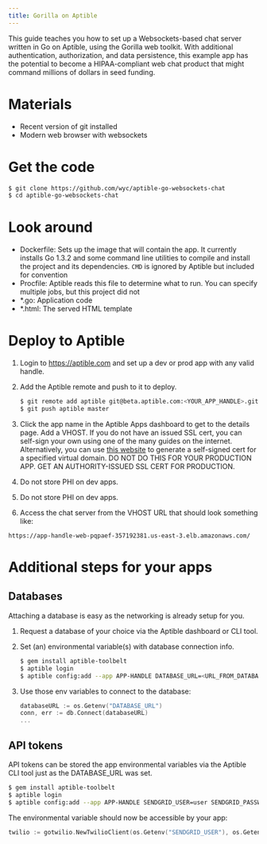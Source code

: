 ```yaml
---
title: Gorilla on Aptible
---
```


This guide teaches you how to set up a Websockets-based chat server written in
Go on Aptible, using the Gorilla web toolkit.  With additional authentication,
authorization, and data persistence, this example app has the potential to
become a HIPAA-compliant web chat product that might command millions of
dollars in seed funding.


# Materials
- Recent version of git installed
- Modern web browser with websockets


# Get the code
```bash
$ git clone https://github.com/wyc/aptible-go-websockets-chat
$ cd aptible-go-websockets-chat
```

# Look around
- Dockerfile: Sets up the image that will contain the app. It currently
installs Go 1.3.2 and some command line utilities to compile and install
the project and its dependencies.
`CMD` is ignored by Aptible but included for convention
- Procfile: Aptible reads this file to determine what to run. You can specify
multiple jobs, but this project did not
- *.go: Application code
- *.html: The served HTML template

# Deploy to Aptible
1. Login to https://aptible.com and set up a dev or prod app with any
valid handle.
2. Add the Aptible remote and push to it to deploy.

    ```bash
    $ git remote add aptible git@beta.aptible.com:<YOUR_APP_HANDLE>.git
    $ git push aptible master
    ```
3. Click the app name in the Aptible Apps dashboard to get to the details
page. Add a VHOST. If you do not have an issued SSL cert, you can self-sign
your own using one of the many guides on the internet. Alternatively, you can
use [this website](http://www.selfsignedcertificate.com/) to generate a
self-signed cert for a specified virtual domain. DO NOT DO THIS FOR YOUR
PRODUCTION APP. GET AN AUTHORITY-ISSUED SSL CERT FOR PRODUCTION.
4. Do not store PHI on dev apps.
5. Do not store PHI on dev apps.
6. Access the chat server from the VHOST URL that should look something like:

```
https://app-handle-web-pqpaef-357192381.us-east-3.elb.amazonaws.com/
```


# Additional steps for your apps

## Databases
Attaching a database is easy as the networking is already setup for you.

1. Request a database of your choice via the Aptible dashboard or CLI tool.
2. Set (an) environmental variable(s) with database connection info.

    ```bash
    $ gem install aptible-toolbelt
    $ aptible login
    $ aptible config:add --app APP-HANDLE DATABASE_URL=<URL_FROM_DATABASE_PAGES_ON_DASHBOARD>
    ```
3. Use those env variables to connect to the database:

    ```go
    databaseURL := os.Getenv("DATABASE_URL")
    conn, err := db.Connect(databaseURL)
    ...
    ```

## API tokens

API tokens can be stored the app environmental variables via the
Aptible CLI tool just as the DATABASE_URL was set.

```bash
$ gem install aptible-toolbelt
$ aptible login
$ aptible config:add --app APP-HANDLE SENDGRID_USER=user SENDGRID_PASSWORD=hunter2
```

The environmental variable should now be accessible by your app:

```go
twilio := gotwilio.NewTwilioClient(os.Getenv("SENDGRID_USER"), os.Getenv("SENDGRID_PASSWORD"))
```

